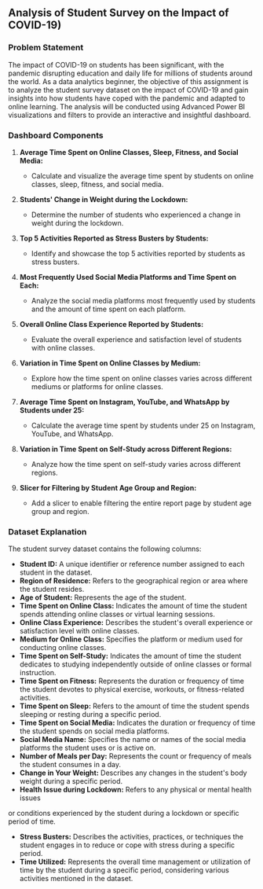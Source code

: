 ## Analysis of Student Survey on the Impact of COVID-19)

### Problem Statement

The impact of COVID-19 on students has been significant, with the pandemic disrupting education and daily life for millions of students around the world. As a data analytics beginner, the objective of this assignment is to analyze the student survey dataset on the impact of COVID-19 and gain insights into how students have coped with the pandemic and adapted to online learning. The analysis will be conducted using Advanced Power BI visualizations and filters to provide an interactive and insightful dashboard.

### Dashboard Components

1. **Average Time Spent on Online Classes, Sleep, Fitness, and Social Media:**
   - Calculate and visualize the average time spent by students on online classes, sleep, fitness, and social media.

2. **Students' Change in Weight during the Lockdown:**
   - Determine the number of students who experienced a change in weight during the lockdown.

3. **Top 5 Activities Reported as Stress Busters by Students:**
   - Identify and showcase the top 5 activities reported by students as stress busters.

4. **Most Frequently Used Social Media Platforms and Time Spent on Each:**
   - Analyze the social media platforms most frequently used by students and the amount of time spent on each platform.

5. **Overall Online Class Experience Reported by Students:**
   - Evaluate the overall experience and satisfaction level of students with online classes.

6. **Variation in Time Spent on Online Classes by Medium:**
   - Explore how the time spent on online classes varies across different mediums or platforms for online classes.

7. **Average Time Spent on Instagram, YouTube, and WhatsApp by Students under 25:**
   - Calculate the average time spent by students under 25 on Instagram, YouTube, and WhatsApp.

8. **Variation in Time Spent on Self-Study across Different Regions:**
   - Analyze how the time spent on self-study varies across different regions.

9. **Slicer for Filtering by Student Age Group and Region:**
   - Add a slicer to enable filtering the entire report page by student age group and region.

### Dataset Explanation

The student survey dataset contains the following columns:

- **Student ID:** A unique identifier or reference number assigned to each student in the dataset.
- **Region of Residence:** Refers to the geographical region or area where the student resides.
- **Age of Student:** Represents the age of the student.
- **Time Spent on Online Class:** Indicates the amount of time the student spends attending online classes or virtual learning sessions.
- **Online Class Experience:** Describes the student's overall experience or satisfaction level with online classes.
- **Medium for Online Class:** Specifies the platform or medium used for conducting online classes.
- **Time Spent on Self-Study:** Indicates the amount of time the student dedicates to studying independently outside of online classes or formal instruction.
- **Time Spent on Fitness:** Represents the duration or frequency of time the student devotes to physical exercise, workouts, or fitness-related activities.
- **Time Spent on Sleep:** Refers to the amount of time the student spends sleeping or resting during a specific period.
- **Time Spent on Social Media:** Indicates the duration or frequency of time the student spends on social media platforms.
- **Social Media Name:** Specifies the name or names of the social media platforms the student uses or is active on.
- **Number of Meals per Day:** Represents the count or frequency of meals the student consumes in a day.
- **Change in Your Weight:** Describes any changes in the student's body weight during a specific period.
- **Health Issue during Lockdown:** Refers to any physical or mental health issues

 or conditions experienced by the student during a lockdown or specific period of time.
- **Stress Busters:** Describes the activities, practices, or techniques the student engages in to reduce or cope with stress during a specific period.
- **Time Utilized:** Represents the overall time management or utilization of time by the student during a specific period, considering various activities mentioned in the dataset.
